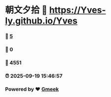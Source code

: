 # 朝文夕拾 :link: https://Yves-ly.github.io/Yves 
### :page_facing_up: [5](https://Yves-ly.github.io/Yves/tag.html) 
### :speech_balloon: 0 
### :hibiscus: 4551 
### :alarm_clock: 2025-09-19 15:46:57 
### Powered by :heart: [Gmeek](https://github.com/Meekdai/Gmeek)

